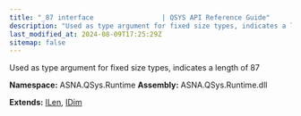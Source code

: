 ```yaml
---
title: "_87 interface                 | QSYS API Reference Guide"
description: "Used as type argument for fixed size types, indicates a length of 87  "
last_modified_at: 2024-08-09T17:25:29Z
sitemap: false
---
```


Used as type argument for fixed size types, indicates a length of 87 

**Namespace:** ASNA.QSys.Runtime
**Assembly:** ASNA.QSys.Runtime.dll

**Extends:** [ILen](/reference/runtime/qsys-runtime/i-len.html), [IDim](/reference/runtime/qsys-runtime/i-dim.html)
<br>
<br>
